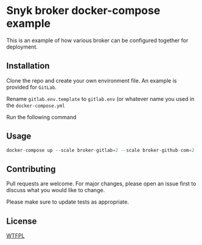 # Snyk broker docker-compose example

This is an example of how various broker can be configured together for deployment.

## Installation

Clone the repo and create your own environment file. An example is provided for `GitLab`.

Rename `gitlab.env.template` to `gitlab.env` (or whatever name you used in the `docker-compose.yml`

Run the following command

## Usage

```python
docker-compose up --scale broker-gitlab=2 --scale broker-github-com=2
```

## Contributing
Pull requests are welcome. For major changes, please open an issue first to discuss what you would like to change.

Please make sure to update tests as appropriate.

## License
[WTFPL](https://choosealicense.com/licenses/wtfpl/)
